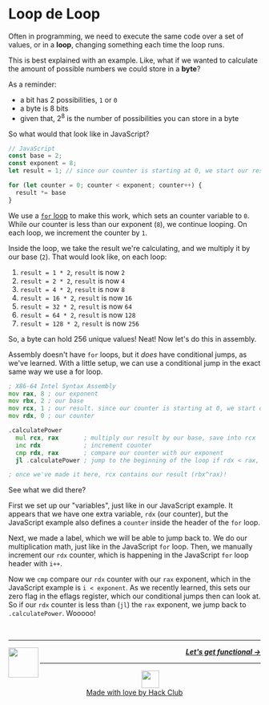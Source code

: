 # Loop de Loop

Often in programming, we need to execute the same code over a set of values, or in a **loop**, changing something each time the loop runs.

This is best explained with an example. Like, what if we wanted to calculate the amount of possible numbers we could store in a **byte**?

As a reminder:
  - a bit has 2 possibilities, `1` or `0`
  - a byte is 8 bits
  - given that, $2^8$ is the number of possibilities you can store in a byte

So what would that look like in JavaScript?

```js
// JavaScript
const base = 2;
const exponent = 8;
let result = 1; // since our counter is starting at 0, we start our result at 2^0, which is 1

for (let counter = 0; counter < exponent; counter++) {
  result *= base
}
```

We use a [`for` loop](https://developer.mozilla.org/en-US/docs/Web/JavaScript/Guide/Loops_and_iteration) to make this work, which sets an counter variable to `0`. While our counter is less than our exponent (`8`), we continue looping. On each loop, we increment the counter by `1`.

Inside the loop, we take the result we're calculating, and we multiply it by our base (`2`). That would look like, on each loop:

1. `result = 1 * 2`, `result` is now `2`
1. `result = 2 * 2`, `result` is now `4`
1. `result = 4 * 2`, `result` is now `8`
1. `result = 16 * 2`, `result` is now `16`
1. `result = 32 * 2`, `result` is now `64`
1. `result = 64 * 2`, `result` is now `128`
1. `result = 128 * 2`, `result` is now `256`

So, a byte can hold 256 unique values! Neat! Now let's do this in assembly.

Assembly doesn't have `for` loops, but it _does_ have conditional jumps, as we've learned. With a little setup, we can use a conditional jump in the exact same way we use a for loop.

```asm
; X86-64 Intel Syntax Assembly
mov rax, 8 ; our exponent
mov rbx, 2 ; our base
mov rcx, 1 ; our result. since our counter is starting at 0, we start our result at 2^0, which is 1
mov rdx, 0 ; our counter

.calculatePower
  mul rcx, rax       ; multiply our result by our base, save into rcx
  inc rdx            ; increment counter
  cmp rdx, rax       ; compare our counter with our exponent
  jl .calculatePower ; jump to the beginning of the loop if rdx < rax, since we still have more iterations to go

; once we've made it here, rcx contains our result (rbx^rax)!
```

See what we did there?

First we set up our "variables", just like in our JavaScript example. It appears that we have one extra variable, `rdx` (our counter), but the JavaScript example also defines a `counter` inside the header of the `for` loop.

Next, we made a label, which we will be able to jump back to. We do our multiplication math, just like in the JavaScript `for` loop. Then, we manually increment our `rdx` counter, which is happening in the JavaScript `for` loop header with `i++`.

Now we `cmp` compare our `rdx` counter with our `rax` exponent, which in the JavaScript example is `i < exponent`. As we recently learned, this sets our zero flag in the eflags register, which our conditional jumps then can look at. So if our `rdx` counter is less than (`jl`) the `rax` exponent, we jump back to `.calculatePower`. Wooooo!

<br />

---

<a href="/guide/writing-code/instructions/conditionals.md">
  <picture>
    <source media="(prefers-color-scheme: dark)" srcset="https://cloud-5aq8uo1rv-hack-club-bot.vercel.app/0backd.png">
    <img align="left" width="60" src="https://cloud-5v3nvbscw-hack-club-bot.vercel.app/0backl.png" />
  </picture>
</a>

<p align="right">
  <em>
    <b>
      <a href="/guide/writing-code/instructions/functions.md">
         Let's get functional →
      </a>
    </b>
  </em>
</p>

---

<p align="center">
  <a href="https://hackclub.com/">
    <img width="35" src="https://cloud-l0g1cgz4b-hack-club-bot.vercel.app/0h.png"><br/>
    Made with love by Hack Club
  </a>
</p>
